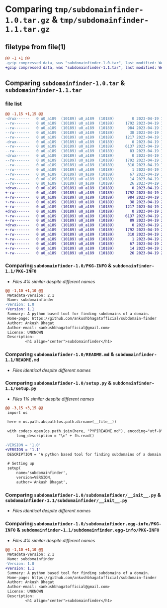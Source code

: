 # Comparing `tmp/subdomainfinder-1.0.tar.gz` & `tmp/subdomainfinder-1.1.tar.gz`

## filetype from file(1)

```diff
@@ -1 +1 @@
-gzip compressed data, was "subdomainfinder-1.0.tar", last modified: Wed Apr 19 19:44:21 2023, max compression
+gzip compressed data, was "subdomainfinder-1.1.tar", last modified: Wed Apr 19 20:10:26 2023, max compression
```

## Comparing `subdomainfinder-1.0.tar` & `subdomainfinder-1.1.tar`

### file list

```diff
@@ -1,15 +1,15 @@
-drwx------   0 u0_a189  (10189) u0_a189  (10189)        0 2023-04-19 19:44:21.105066 subdomainfinder-1.0/
--rw-------   0 u0_a189  (10189) u0_a189  (10189)     1792 2023-04-19 19:44:21.105066 subdomainfinder-1.0/PKG-INFO
--rw-------   0 u0_a189  (10189) u0_a189  (10189)      984 2023-04-19 19:02:43.000000 subdomainfinder-1.0/README.md
--rw-------   0 u0_a189  (10189) u0_a189  (10189)       38 2023-04-19 19:44:21.105066 subdomainfinder-1.0/setup.cfg
--rw-------   0 u0_a189  (10189) u0_a189  (10189)     1217 2023-04-19 19:43:53.000000 subdomainfinder-1.0/setup.py
-drwx------   0 u0_a189  (10189) u0_a189  (10189)        0 2023-04-19 19:44:21.101733 subdomainfinder-1.0/subdomainfinder/
--rw-------   0 u0_a189  (10189) u0_a189  (10189)     6137 2023-04-19 18:46:46.000000 subdomainfinder-1.0/subdomainfinder/__init__.py
--rw-------   0 u0_a189  (10189) u0_a189  (10189)       83 2023-04-19 18:46:46.000000 subdomainfinder-1.0/subdomainfinder/__main__.py
-drwx------   0 u0_a189  (10189) u0_a189  (10189)        0 2023-04-19 19:44:21.105066 subdomainfinder-1.0/subdomainfinder.egg-info/
--rw-------   0 u0_a189  (10189) u0_a189  (10189)     1792 2023-04-19 19:44:20.000000 subdomainfinder-1.0/subdomainfinder.egg-info/PKG-INFO
--rw-------   0 u0_a189  (10189) u0_a189  (10189)      310 2023-04-19 19:44:21.000000 subdomainfinder-1.0/subdomainfinder.egg-info/SOURCES.txt
--rw-------   0 u0_a189  (10189) u0_a189  (10189)        1 2023-04-19 19:44:20.000000 subdomainfinder-1.0/subdomainfinder.egg-info/dependency_links.txt
--rw-------   0 u0_a189  (10189) u0_a189  (10189)       67 2023-04-19 19:44:20.000000 subdomainfinder-1.0/subdomainfinder.egg-info/entry_points.txt
--rw-------   0 u0_a189  (10189) u0_a189  (10189)       14 2023-04-19 19:44:20.000000 subdomainfinder-1.0/subdomainfinder.egg-info/requires.txt
--rw-------   0 u0_a189  (10189) u0_a189  (10189)       26 2023-04-19 19:44:20.000000 subdomainfinder-1.0/subdomainfinder.egg-info/top_level.txt
+drwx------   0 u0_a189  (10189) u0_a189  (10189)        0 2023-04-19 20:10:26.751889 subdomainfinder-1.1/
+-rw-------   0 u0_a189  (10189) u0_a189  (10189)     1792 2023-04-19 20:10:26.751889 subdomainfinder-1.1/PKG-INFO
+-rw-------   0 u0_a189  (10189) u0_a189  (10189)      984 2023-04-19 19:02:43.000000 subdomainfinder-1.1/README.md
+-rw-------   0 u0_a189  (10189) u0_a189  (10189)       38 2023-04-19 20:10:26.751889 subdomainfinder-1.1/setup.cfg
+-rw-------   0 u0_a189  (10189) u0_a189  (10189)     1217 2023-04-19 20:10:09.000000 subdomainfinder-1.1/setup.py
+drwx------   0 u0_a189  (10189) u0_a189  (10189)        0 2023-04-19 20:10:26.748556 subdomainfinder-1.1/subdomainfinder/
+-rw-------   0 u0_a189  (10189) u0_a189  (10189)     6137 2023-04-19 20:07:30.000000 subdomainfinder-1.1/subdomainfinder/__init__.py
+-rw-------   0 u0_a189  (10189) u0_a189  (10189)       89 2023-04-19 20:09:04.000000 subdomainfinder-1.1/subdomainfinder/__main__.py
+drwx------   0 u0_a189  (10189) u0_a189  (10189)        0 2023-04-19 20:10:26.751889 subdomainfinder-1.1/subdomainfinder.egg-info/
+-rw-------   0 u0_a189  (10189) u0_a189  (10189)     1792 2023-04-19 20:10:26.000000 subdomainfinder-1.1/subdomainfinder.egg-info/PKG-INFO
+-rw-------   0 u0_a189  (10189) u0_a189  (10189)      310 2023-04-19 20:10:26.000000 subdomainfinder-1.1/subdomainfinder.egg-info/SOURCES.txt
+-rw-------   0 u0_a189  (10189) u0_a189  (10189)        1 2023-04-19 20:10:26.000000 subdomainfinder-1.1/subdomainfinder.egg-info/dependency_links.txt
+-rw-------   0 u0_a189  (10189) u0_a189  (10189)       67 2023-04-19 20:10:26.000000 subdomainfinder-1.1/subdomainfinder.egg-info/entry_points.txt
+-rw-------   0 u0_a189  (10189) u0_a189  (10189)       14 2023-04-19 20:10:26.000000 subdomainfinder-1.1/subdomainfinder.egg-info/requires.txt
+-rw-------   0 u0_a189  (10189) u0_a189  (10189)       26 2023-04-19 20:10:26.000000 subdomainfinder-1.1/subdomainfinder.egg-info/top_level.txt
```

### Comparing `subdomainfinder-1.0/PKG-INFO` & `subdomainfinder-1.1/PKG-INFO`

 * *Files 4% similar despite different names*

```diff
@@ -1,10 +1,10 @@
 Metadata-Version: 2.1
 Name: subdomainfinder
-Version: 1.0
+Version: 1.1
 Summary: A python based tool for finding subdomains of a domain.
 Home-page: https://github.com/ankushbhagatofficial/subdomain-finder
 Author: Ankush Bhagat
 Author-email: <ankushbhagatofficial@gmail.com>
 License: UNKNOWN
 Description: 
         <h1 align="center">subdomainfinder</h1>
```

### Comparing `subdomainfinder-1.0/README.md` & `subdomainfinder-1.1/README.md`

 * *Files identical despite different names*

### Comparing `subdomainfinder-1.0/setup.py` & `subdomainfinder-1.1/setup.py`

 * *Files 1% similar despite different names*

```diff
@@ -3,15 +3,15 @@
 import os
 
 here = os.path.abspath(os.path.dirname(__file__))
 
 with codecs.open(os.path.join(here, "PYPIREADME.md"), encoding="utf-8") as fh:
     long_description = "\n" + fh.read()
 
-VERSION = '1.0'
+VERSION = '1.1'
 DESCRIPTION = 'A python based tool for finding subdomains of a domain.'
 
 # Setting up
 setup(
     name='subdomainfinder',
     version=VERSION,
     author='Ankush Bhagat',
```

### Comparing `subdomainfinder-1.0/subdomainfinder/__init__.py` & `subdomainfinder-1.1/subdomainfinder/__init__.py`

 * *Files identical despite different names*

### Comparing `subdomainfinder-1.0/subdomainfinder.egg-info/PKG-INFO` & `subdomainfinder-1.1/subdomainfinder.egg-info/PKG-INFO`

 * *Files 4% similar despite different names*

```diff
@@ -1,10 +1,10 @@
 Metadata-Version: 2.1
 Name: subdomainfinder
-Version: 1.0
+Version: 1.1
 Summary: A python based tool for finding subdomains of a domain.
 Home-page: https://github.com/ankushbhagatofficial/subdomain-finder
 Author: Ankush Bhagat
 Author-email: <ankushbhagatofficial@gmail.com>
 License: UNKNOWN
 Description: 
         <h1 align="center">subdomainfinder</h1>
```

